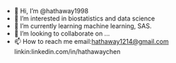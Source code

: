 - 👋 Hi, I’m @hathaway1998
- 👀 I’m interested in biostatistics and data science
- 🌱 I’m currently learning machine learning, SAS.
- 💞️ I’m looking to collaborate on ...
- 📫 How to reach me email:hathaway1214@gmail.com
linkin:linkedin.com/in/hathawaychen

<!---
hathaway1998/hathaway1998 is a ✨ special ✨ repository because its `README.md` (this file) appears on your GitHub profile.
You can click the Preview link to take a look at your changes.
--->
